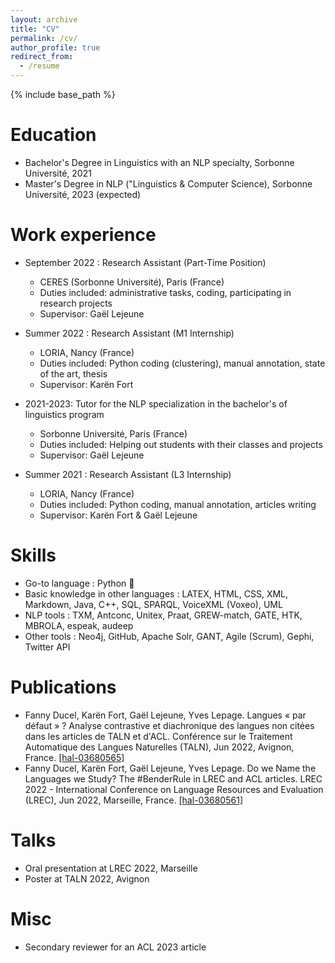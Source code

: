 ```yaml
---
layout: archive
title: "CV"
permalink: /cv/
author_profile: true
redirect_from:
  - /resume
---
```


{% include base_path %}

Education
======
* Bachelor's Degree in Linguistics with an NLP specialty, Sorbonne Université, 2021
* Master's Degree in NLP ("Linguistics & Computer Science), Sorbonne Université, 2023 (expected)

Work experience
======
    
* September 2022 : Research Assistant (Part-Time Position)
  * CERES (Sorbonne Université), Paris (France)
  * Duties included: administrative tasks, coding, participating in research projects
  * Supervisor: Gaël Lejeune
    
* Summer 2022 : Research Assistant (M1 Internship)
  * LORIA, Nancy (France)
  * Duties included: Python coding (clustering), manual annotation, state of the art, thesis
  * Supervisor: Karën Fort
    
* 2021-2023: Tutor for the NLP specialization in the bachelor's of linguistics program
  * Sorbonne Université, Paris (France)
  * Duties included: Helping out students with their classes and projects
  * Supervisor: Gaël Lejeune

* Summer 2021 : Research Assistant (L3 Internship)
  * LORIA, Nancy (France)
  * Duties included: Python coding, manual annotation, articles writing
  * Supervisor: Karën Fort & Gaël Lejeune
  
Skills
======
* Go-to language : Python 🐍
* Basic knowledge in other languages : LATEX, HTML, CSS, XML, Markdown, Java, C++, SQL, SPARQL, VoiceXML (Voxeo), UML
* NLP tools : TXM, Antconc, Unitex, Praat, GREW-match, GATE, HTK, MBROLA, espeak, audeep
* Other tools : Neo4j, GitHub, Apache Solr, GANT, Agile (Scrum), Gephi, Twitter API

Publications
======
  <ul>

<li> Fanny Ducel, Karën Fort, Gaël Lejeune, Yves Lepage. Langues « par défaut » ? Analyse contrastive et diachronique des langues non citées dans les articles de TALN et d'ACL. Conférence sur le Traitement Automatique des Langues Naturelles (TALN), Jun 2022, Avignon, France. <a href="https://hal.inria.fr/hal-03680565/"> [hal-03680565] </a> </li>
<li>  Fanny Ducel, Karën Fort, Gaël Lejeune, Yves Lepage. Do we Name the Languages we Study? The #BenderRule in LREC and ACL articles. LREC 2022 - International Conference on Language Resources and Evaluation (LREC), Jun 2022, Marseille, France. <a href="https://hal.inria.fr/hal-03680561/">[hal-03680561]</a> </li>
  
 </ul>
  
Talks
======
  <ul>
  <li> Oral presentation at LREC 2022, Marseille </li>
  <li> Poster at TALN 2022, Avignon </li></ul>
   
Misc
====== 
* Secondary reviewer for an ACL 2023 article

